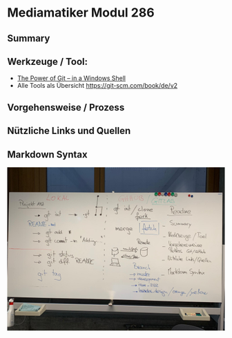 # Mediamatiker Modul 286

## Summary

## Werkzeuge / Tool: 

* [The Power of Git – in a Windows Shell](https://tortoisegit.org/)
* Alle Tools als Übersicht  https://git-scm.com/book/de/v2

## Vorgehensweise / Prozess

## Nützliche Links und Quellen

## Markdown Syntax


![Übersicht Wandtafel](./assets/images/wandtafel_zusammenfassung_git_github.jpeg)
